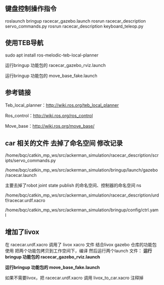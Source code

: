 ## **键盘控制操作指令**

roslaunch bringup racecar_gazebo.launch
rosrun racecar_description servo_commands.py
rosrun racecar_description keyboard_teleop.py

## **使用TEB导航**

sudo apt install ros-melodic-teb-local-planner

运行bringup 功能包的 racecar_gazebo_rviz.launch

运行bringup 功能包的 move_base_fake.launch

## **参考链接**

Teb_local_planner：http://wiki.ros.org/teb_local_planner

Ros_control：http://wiki.ros.org/ros_control

Move_base：http://wiki.ros.org/move_base/ 

## car 相关的文件 去掉了命名空间 修改记录

/home/bqc/catkin_mp_ws/src/ackerman_simulation/racecar_description/scripts/servo_commands.py

/home/bqc/catkin_mp_ws/src/ackerman_simulation/bringup/launch/gazebo/racecar.launch

主要去掉了robot joint state publish 的命名空间、控制器的命名空间 ns

/home/bqc/catkin_mp_ws/src/ackerman_simulation/racecar_description/urdf/racecar.urdf.xacro

/home/bqc/catkin_mp_ws/src/ackerman_simulation/bringup/config/ctrl.yaml

## 增加了livox

在 racecar.urdf.xacro 调用了 livox xacro 文件
结合livox gazebo 仓库的功能包使用
把两个功能包拷贝到工作空间下，编译
然后运行两个launch 文件：
**运行bringup 功能包的 racecar_gazebo_rviz.launch**

**运行bringup 功能包的 move_base_fake.launch**

如果不需要livox，把 racecar.urdf.xacro 调用 livox_to_car.xacro 注释掉
